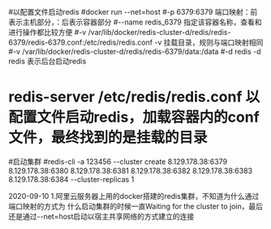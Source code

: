 #以配置文件启动redis
#docker run --net=host
#-p 6379:6379  端口映射：前表示主机部分，：后表示容器部分
#--name redis_6379   指定该容器名称，查看和进行操作都比较方便
#-v /var/lib/docker/redis-cluster-d/redis/redis-6379/redis-6379.conf:/etc/redis/redis.conf     -v 挂载目录，规则与端口映射相同
#-v /var/lib/docker/redis-cluster-d/redis/redis-6379/data:/data
#-d  redis      -d redis 表示后台启动redis
# redis-server /etc/redis/redis.conf   以配置文件启动redis，加载容器内的conf文件，最终找到的是挂载的目录

#启动集群
#redis-cli -a 123456  --cluster create 8.129.178.38:6379 8.129.178.38:6380 8.129.178.38:6381 8.129.178.38:6382 8.129.178.38:6383 8.129.178.38:6384 --cluster-replicas 1

2020-09-10
1.阿里云服务器上用的docker搭建的redis集群，不知道为什么通过端口映射的方式为
什么启动集群的时候一直Waiting for the cluster to join，最后还是通过--net=host启动以宿主共享网络的方式建立的连接
